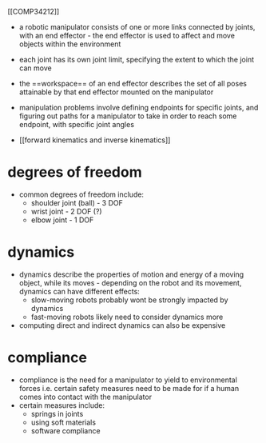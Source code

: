 [[COMP34212]]

- a robotic manipulator consists of one or more links connected by joints, with an end effector - the end effector is used to affect and move objects within the environment
- each joint has its own joint limit, specifying the extent to which the joint can move
- the ==workspace== of an end effector describes the set of all poses attainable by that end effector mounted on the manipulator

- manipulation problems involve defining endpoints for specific joints, and figuring out paths for a manipulator to take in order to reach some endpoint, with specific joint angles
- [[forward kinematics and inverse kinematics]]

# degrees of freedom

- common degrees of freedom include:
	- shoulder joint (ball) - 3 DOF
	- wrist joint - 2 DOF (?)
	- elbow joint - 1 DOF

# dynamics

- dynamics describe the properties of motion and energy of a moving object, while its moves - depending on the robot and its movement, dynamics can have different effects:
	- slow-moving robots probably wont be strongly impacted by dynamics
	- fast-moving robots likely need to consider dynamics more
- computing direct and indirect dynamics can also be expensive

# compliance

- compliance is the need for a manipulator to yield to environmental forces i.e. certain safety measures need to be made for if a human comes into contact with the manipulator
- certain measures include:
	- springs in joints
	- using soft materials
	- software compliance